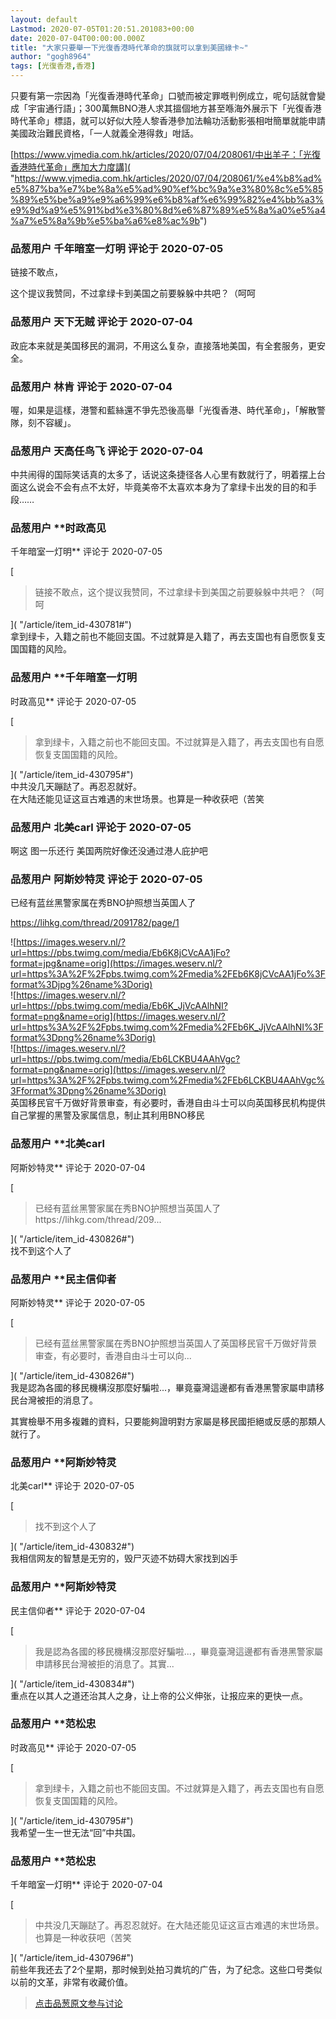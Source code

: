```yaml
---
layout: default
Lastmod: 2020-07-05T01:20:51.201083+00:00
date: 2020-07-04T00:00:00.000Z
title: "大家只要舉一下光復香港時代革命的旗就可以拿到美國綠卡~"
author: "gogh8964"
tags: [光復香港,香港]
---
```


只要有第一宗因為「光復香港時代革命」口號而被定罪嘅判例成立，呢句話就會變成「宇宙通行語」；300萬無BNO港人求其搵個地方甚至喺海外展示下「光復香港時代革命」標語，就可以好似大陸人黎香港參加法輪功活動影張相咁簡單就能申請美國政治難民資格，「一人就義全港得救」咁話。  
  
[https://www.vjmedia.com.hk/articles/2020/07/04/208061/中出羊子：「光復香港時代革命」應加大力度講]( "https://www.vjmedia.com.hk/articles/2020/07/04/208061/%e4%b8%ad%e5%87%ba%e7%be%8a%e5%ad%90%ef%bc%9a%e3%80%8c%e5%85%89%e5%be%a9%e9%a6%99%e6%b8%af%e6%99%82%e4%bb%a3%e9%9d%a9%e5%91%bd%e3%80%8d%e6%87%89%e5%8a%a0%e5%a4%a7%e5%8a%9b%e5%ba%a6%e8%ac%9b")

            
### 品葱用户 **千年暗室一灯明** 评论于 2020-07-05
        
链接不敢点，  
  
这个提议我赞同，不过拿绿卡到美国之前要躲躲中共吧？（呵呵
        


            
### 品葱用户 **天下无贼** 评论于 2020-07-04
        
政庇本来就是美国移民的漏洞，不用这么复杂，直接落地美国，有全套服务，更安全。
        


            
### 品葱用户 **林肯** 评论于 2020-07-04
        
喔，如果是這樣，港警和藍絲還不爭先恐後高舉「光復香港、時代革命」，「解散警隊，刻不容緩」。
        


            
### 品葱用户 **天高任鸟飞** 评论于 2020-07-04
        
中共闹得的国际笑话真的太多了，话说这条捷径各人心里有数就行了，明着摆上台面这么说会不会有点不太好，毕竟美帝不太喜欢本身为了拿绿卡出发的目的和手段……
        


            
### 品葱用户 **时政高见 
千年暗室一灯明** 评论于 2020-07-05
        
[

> 链接不敢点，这个提议我赞同，不过拿绿卡到美国之前要躲躲中共吧？（呵呵

]( "/article/item_id-430781#")  
拿到绿卡，入籍之前也不能回支国。不过就算是入籍了，再去支国也有自愿恢复支国国籍的风险。
        


            
### 品葱用户 **千年暗室一灯明 
时政高见** 评论于 2020-07-05
        
[

> 拿到绿卡，入籍之前也不能回支国。不过就算是入籍了，再去支国也有自愿恢复支国国籍的风险。

]( "/article/item_id-430795#")  
中共没几天蹦跶了。再忍忍就好。  
在大陆还能见证这亘古难遇的末世场景。也算是一种收获吧（苦笑
        


            
### 品葱用户 **北美carl** 评论于 2020-07-05
        
啊这 图一乐还行 美国两院好像还没通过港人庇护吧
        


            
### 品葱用户 **阿斯妙特灵** 评论于 2020-07-05
        
已经有蓝丝黑警家属在秀BNO护照想当英国人了  
  
https://lihkg.com/thread/2091782/page/1  
  
![https://images.weserv.nl/?url=https://pbs.twimg.com/media/Eb6K8jCVcAA1jFo?format=jpg&name=orig](https://images.weserv.nl/?url=https%3A%2F%2Fpbs.twimg.com%2Fmedia%2FEb6K8jCVcAA1jFo%3Fformat%3Djpg%26name%3Dorig)  
![https://images.weserv.nl/?url=https://pbs.twimg.com/media/Eb6K_JjVcAAlhNI?format=png&name=orig](https://images.weserv.nl/?url=https%3A%2F%2Fpbs.twimg.com%2Fmedia%2FEb6K_JjVcAAlhNI%3Fformat%3Dpng%26name%3Dorig)  
![https://images.weserv.nl/?url=https://pbs.twimg.com/media/Eb6LCKBU4AAhVgc?format=png&name=orig](https://images.weserv.nl/?url=https%3A%2F%2Fpbs.twimg.com%2Fmedia%2FEb6LCKBU4AAhVgc%3Fformat%3Dpng%26name%3Dorig)  
英国移民官千万做好背景审查，有必要时，香港自由斗士可以向英国移民机构提供自己掌握的黑警及家属信息，制止其利用BNO移民
        


            
### 品葱用户 **北美carl 
阿斯妙特灵** 评论于 2020-07-04
        
[

> 已经有蓝丝黑警家属在秀BNO护照想当英国人了https://lihkg.com/thread/209...

]( "/article/item_id-430826#")  
找不到这个人了
        


            
### 品葱用户 **民主信仰者 
阿斯妙特灵** 评论于 2020-07-05
        
[

> 已经有蓝丝黑警家属在秀BNO护照想当英国人了英国移民官千万做好背景审查，有必要时，香港自由斗士可以向...

]( "/article/item_id-430826#")  
我是認為各國的移民機構沒那麼好騙啦...，畢竟臺灣這邊都有香港黑警家屬申請移民台灣被拒的消息了。  
  
其實檢舉不用多複雜的資料，只要能夠證明對方家屬是移民國拒絕或反感的那類人就行了。
        


            
### 品葱用户 **阿斯妙特灵 
北美carl** 评论于 2020-07-05
        
[

> 找不到这个人了

]( "/article/item_id-430832#")  
我相信网友的智慧是无穷的，毁尸灭迹不妨碍大家找到凶手
        


            
### 品葱用户 **阿斯妙特灵 
民主信仰者** 评论于 2020-07-04
        
[

> 我是認為各國的移民機構沒那麼好騙啦...，畢竟臺灣這邊都有香港黑警家屬申請移民台灣被拒的消息了。其實...

]( "/article/item_id-430834#")  
重点在以其人之道还治其人之身，让上帝的公义伸张，让报应来的更快一点。
        


            
### 品葱用户 **范松忠 
时政高见** 评论于 2020-07-05
        
[

> 拿到绿卡，入籍之前也不能回支国。不过就算是入籍了，再去支国也有自愿恢复支国国籍的风险。

]( "/article/item_id-430795#")  
我希望一生一世无法“回”中共国。
        


            
### 品葱用户 **范松忠 
千年暗室一灯明** 评论于 2020-07-04
        
[

> 中共没几天蹦跶了。再忍忍就好。在大陆还能见证这亘古难遇的末世场景。也算是一种收获吧（苦笑

]( "/article/item_id-430796#")  
前些年我还去了2个星期，那时候到处拍习粪坑的广告，为了纪念。这些口号类似以前的文革，非常有收藏价值。
        






> [点击品葱原文参与讨论](https://pincong.rocks/article/21200)


